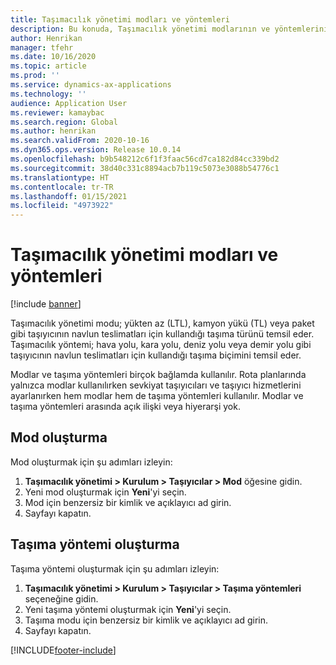 ```yaml
---
title: Taşımacılık yönetimi modları ve yöntemleri
description: Bu konuda, Taşımacılık yönetimi modlarının ve yöntemlerinin nasıl ayarlanacağını gösterilmektedir.
author: Henrikan
manager: tfehr
ms.date: 10/16/2020
ms.topic: article
ms.prod: ''
ms.service: dynamics-ax-applications
ms.technology: ''
audience: Application User
ms.reviewer: kamaybac
ms.search.region: Global
ms.author: henrikan
ms.search.validFrom: 2020-10-16
ms.dyn365.ops.version: Release 10.0.14
ms.openlocfilehash: b9b548212c6f1f3faac56cd7ca182d84cc339bd2
ms.sourcegitcommit: 38d40c331c8894acb7b119c5073e3088b54776c1
ms.translationtype: HT
ms.contentlocale: tr-TR
ms.lasthandoff: 01/15/2021
ms.locfileid: "4973922"
---
```

# <a name="transportation-management-modes-and-methods"></a>Taşımacılık yönetimi modları ve yöntemleri

[!include [banner](../includes/banner.md)]

Taşımacılık yönetimi modu; yükten az (LTL), kamyon yükü (TL) veya paket gibi taşıyıcının navlun teslimatları için kullandığı taşıma türünü temsil eder. Taşımacılık yöntemi; hava yolu, kara yolu, deniz yolu veya demir yolu gibi taşıyıcının navlun teslimatları için kullandığı taşıma biçimini temsil eder.

Modlar ve taşıma yöntemleri birçok bağlamda kullanılır. Rota planlarında yalnızca modlar kullanılırken sevkiyat taşıyıcıları ve taşıyıcı hizmetlerini ayarlanırken hem modlar hem de taşıma yöntemleri kullanılır. Modlar ve taşıma yöntemleri arasında açık ilişki veya hiyerarşi yok.

## <a name="create-a-mode"></a>Mod oluşturma

Mod oluşturmak için şu adımları izleyin:

1. **Taşımacılık yönetimi \> Kurulum \> Taşıyıcılar \> Mod** öğesine gidin.
1. Yeni mod oluşturmak için **Yeni**'yi seçin.
1. Mod için benzersiz bir kimlik ve açıklayıcı ad girin.
1. Sayfayı kapatın.

## <a name="create-a-transportation-method"></a>Taşıma yöntemi oluşturma

Taşıma yöntemi oluşturmak için şu adımları izleyin:

1. **Taşımacılık yönetimi \> Kurulum \> Taşıyıcılar \> Taşıma yöntemleri** seçeneğine gidin.
1. Yeni taşıma yöntemi oluşturmak için **Yeni**'yi seçin.
1. Taşıma modu için benzersiz bir kimlik ve açıklayıcı ad girin.
1. Sayfayı kapatın.


[!INCLUDE[footer-include](../../includes/footer-banner.md)]